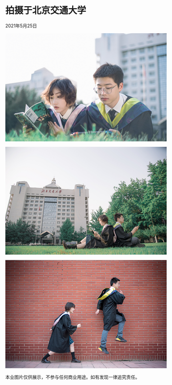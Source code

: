 # 拍摄于北京交通大学

2021年5月25日

![_DSC0678-1](2021525.assets/_DSC0678-1.jpg)

![_DSC0781-3](2021525.assets/_DSC0781-3.jpg)

![_DSC0550-1](2021525.assets/_DSC0550-1.jpg)

本业图片仅供展示，不参与任何商业用途。如有发现一律追究责任。